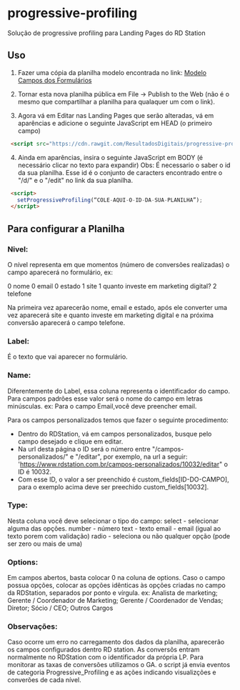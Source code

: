 # progressive-profiling
Solução de progressive profiling para Landing Pages do RD Station

## Uso

1. Fazer uma cópia da planilha modelo encontrada no link: [Modelo Campos dos Formulários](https://docs.google.com/spreadsheets/d/1cJ5aKZgMTXyY79FOVANFfHSKKnYLijUrvcz4IuBCumc/edit#gid=0)

2. Tornar esta nova planilha pública em File -> Publish to the Web (não é o mesmo que compartilhar a planilha para qualaquer um com o link).

3. Agora vá em Editar nas Landing Pages que serão alteradas, vá em aparências e adicione o seguinte JavaScript em HEAD (o primeiro campo)

 ```HTML
  <script src="https://cdn.rawgit.com/ResultadosDigitais/progressive-profiling/v1.0/progressive.min.js"></script>
 ```

4. Ainda em aparências, insira o seguinte JavaScript em BODY (é necessário clicar no texto para expandir)
 Obs: É necessario o saber o id da sua planilha. Esse id é o conjunto de caracters encontrado entre o "/d/" e o "/edit" no link da sua planilha.
 ```HTML
  <script>
    setProgressiveProfiling(“COLE-AQUI-O-ID-DA-SUA-PLANILHA”);
  </script>
 ```

## Para configurar a Planilha

### Nivel:
O nível representa em que momentos (número de conversões realizadas) o campo aparecerá no formulário, ex:

  0 nome
  0 email
  0 estado
  1 site
  1 quanto investe em marketing digital?
  2 telefone

Na primeira vez aparecerão nome, email e estado, após ele converter uma vez aparecerá site e quanto investe em marketing digital e na próxima conversão aparecerá o campo telefone.

### Label:
É o texto que vai aparecer no formulário.

### Name:
Diferentemente do Label, essa coluna representa o identificador do campo.
Para campos padrões esse valor será o nome do campo em letras minúsculas. ex: Para o campo Email,você deve preencher email.

Para os campos personalizados temos que fazer o seguinte procedimento:
 - Dentro do RDStation, vá em campos personalizados, busque pelo campo desejado e clique em editar.
 - Na url desta página o ID será o número entre "/campos-personalizados/" e "/editar", por exemplo, na url a seguir:
'https://www.rdstation.com.br/campos-personalizados/10032/editar"
o ID é 10032.
 - Com esse ID, o valor a ser preenchido é custom_fields[ID-DO-CAMPO], para o exemplo acima deve ser preechido custom_fields[10032].

### Type:
Nesta coluna você deve selecionar o tipo do campo:
select - selecionar alguma das opções.
number - número
text - texto
email - email (igual ao texto porem com validação)
radio - seleciona ou não qualquer opção (pode ser zero ou mais de uma)

### Options:
Em campos abertos, basta colocar 0 na coluna de options.
Caso o campo possua opções, colocar as opções idênticas às opções criadas no campo da RDStation, separados por ponto e vírgula. ex: Analista de marketing; Gerente / Coordenador de Marketing; Gerente / Coordenador de Vendas; Diretor; Sócio / CEO; Outros Cargos

### Observações:
Caso ocorre um erro no carregamento dos dados da planilha, aparecerão os campos configurados dentro RD station.
As conversõs entram normalmente no RDStation com o identificador da própria LP.
Para monitorar as taxas de conversões utilizamos o GA. o script já envia eventos de categoria Progressive_Profiling e as ações indicando visualizções e converões de cada nível.
